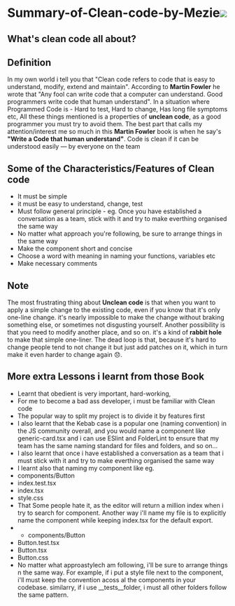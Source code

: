 
# **Summary-of-Clean-code-by-Mezie**<img src="https://images.unsplash.com/photo-1534972195531-d756b9bfa9f2?ixlib=rb-4.0.3&ixid=MnwxMjA3fDB8MHxwaG90by1wYWdlfHx8fGVufDB8fHx8&auto=format&fit=crop&w=1470&q=80" />


## What's clean code all about?
## Definition
In my own world i tell you that "Clean code refers to code that is easy to understand, modify, extend and maintain".
According to **Martin Fowler** he wrote that "Any fool can write code that a computer can understand. Good programmers write code that human understand". In a situation where Programmed Code is - Hard to test, Hard to change, Has long file symptoms etc, All these things mentioned is a properties of **unclean code**, as a good programmer you must try to avoid them. The best part that calls my attention/interest me so much in this **Martin Fowler** book is when he say's **"Write a Code that human understand"**. Code is clean if it can be understood easily — by everyone on the team

## Some of the Characteristics/Features of Clean code
+ It must be simple
+ it must be easy to understand, change, test
+ Must follow general principle - eg. Once you have established a conversation as a team, stick with it and try to make everthing organised the same way
+ No matter what approach you're following, be sure to arrange things in the same way
+ Make the component short and concise
+ Choose a word with meaning in naming your functions, variables etc
+ Make necessary comments

## Note
The most frustrating thing about **Unclean code** is that when you want to apply a simple change to the existing code, even if you know that it's only one-line change. it's nearly impossible to make the change without braking something else, or sometimes not disgusting yourself. Another possibility is that you need to modify another place, and so on. it's a kind of **rabbit hole** to make that simple one-liner. The dead loop is that, because it's hard to change people tend to not change it but just add patches on it, which in turn make it even harder to change again 😞.

## More extra Lessons i learnt from those Book
+ Learnt that obedient is very important, hard-working,
+ For me to become a bad ass developer, i must be familiar with Clean code
+ The popular way to split my project is to divide it by features first
+ I also learnt that the Kebab case is a popular one (naming convention) in the JS community overall, and you would name a component like generic-card.tsx and i can use ESlint and FolderLint to ensure that my team has the same naming standard for files and folders, and so on...
+ I also learnt that once i have established a conversation as a team that i must stick with it and try to make everthing organised the same way
+ I learnt also that naming my component like eg.  
+ components/Button
+ index.test.tsx
+ index.tsx
+ style.css
+ That Some people hate it, as the editor will return a million index when i try to search for component. Another way i'll name my file is to explicitly name the component while keeping index.tsx for the default export.
+ + components/Button
+ Button.test.tsx
+ Button.tsx
+ Button.css
+ No matter what approastylech am following, i'll be sure to arrange things n the same way. For example, if i put a style file next to the component, i'll must keep the convention acoss al the components in your codebase. similarry, if i use __tests__folder, i must all other folders follow the same pattern.
